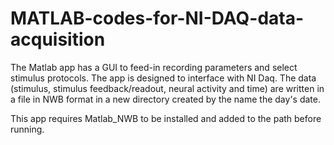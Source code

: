 # MATLAB-codes-for-NI-DAQ-data-acquisition
The Matlab app has a GUI to feed-in recording parameters and select stimulus protocols.
The app is designed to interface with NI Daq. 
The data (stimulus, stimulus feedback/readout, neural activity and time) are written in a file in NWB format in a new directory created by the name the day's date. 

This app requires Matlab_NWB to be installed and added to the path before running. 

